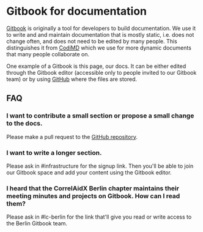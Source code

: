# Gitbook for documentation

[Gitbook](https://www.gitbook.com/) is originally a tool for developers to build documentation. We use it to write and and maintain documentation that is mostly static, i.e. does not change often, and does not need to be edited by many people. This distinguishes it from [CodiMD](broken-reference) which we use for more dynamic documents that many people collaborate on.

One example of a Gitbook is this page, our docs. It can be either edited through the Gitbook editor (accessible only to people invited to our Gitbook team) or by using [GitHub](https://github.com/CorrelAid/docs) where the files are stored.

## FAQ

### I want to contribute a small section or propose a small change to the docs.

Please make a pull request to the [GitHub repository](https://github.com/CorrelAid/docs).

### I want to write a longer section.

Please ask in #infrastructure for the signup link. Then you'll be able to join our Gitbook space and add your content using the Gitbook editor.

### I heard that the CorrelAidX Berlin chapter maintains their meeting minutes and projects on Gitbook. How can I read them?

Please ask in #lc-berlin for the link that'll give you read or write access to the Berlin Gitbook team.
